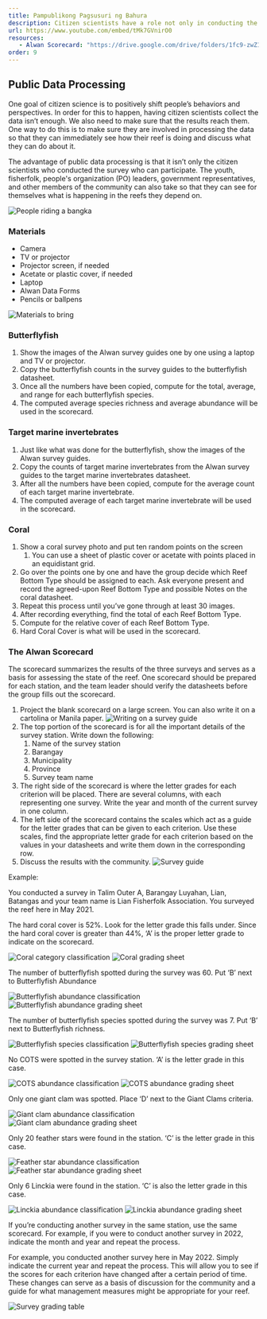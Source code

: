 ```yaml
---
title: Pampublikong Pagsusuri ng Bahura
description: Citizen scientists have a role not only in conducting the surveys, but also in generating data about their reefs. This video shows how images taken during Alwan surveys can be processed in a participatory manner by citizen scientists and presented to stakeholders in a simple and easily understandable format.
url: https://www.youtube.com/embed/tMk7GVnirO0
resources: 
   - Alwan Scorecard: "https://drive.google.com/drive/folders/1fc9-zwZ1s4kVxveAYOt_KgadU3Cu7K28?usp=share_link"
order: 9
---
```


## Public Data Processing

One goal of citizen science is to positively shift people’s behaviors and perspectives. In order for this to happen, having citizen scientists collect the data isn’t enough. We also need to make sure that the results reach them. One way to do this is to make sure they are involved in processing the data so that they can immediately see how their reef is doing and discuss what they can do about it.

The advantage of public data processing is that it isn’t only the citizen scientists who conducted the survey who can participate. The youth, fisherfolk, people's organization (PO) leaders, government representatives, and other members of the community can also take so that they can see for themselves what is happening in the reefs they depend on.

![People riding a bangka](/images/lesson-8/1.jpg 'People riding a bangka')

### Materials

- Camera
- TV or projector
- Projector screen, if needed
- Acetate or plastic cover, if needed
- Laptop
- Alwan Data Forms
- Pencils or ballpens

![Materials to bring](/images/lesson-8/2.jpg 'Materials to bring')

### Butterflyfish

1. Show the images of the Alwan survey guides one by one using a laptop and TV or projector.
1. Copy the butterflyfish counts in the survey guides to the butterflyfish datasheet.
1. Once all the numbers have been copied, compute for the total, average, and range for each butterflyfish species.
1. The computed average species richness and average abundance will be used in the scorecard.

### Target marine invertebrates

1. Just like what was done for the butterflyfish, show the images of the Alwan survey guides.
1. Copy the counts of target marine invertebrates from the Alwan survey guides to the target marine invertebrates datasheet.
1. After all the numbers have been copied, compute for the average count of each target marine invertebrate.
1. The computed average of each target marine invertebrate will be used in the scorecard.

### Coral

1. Show a coral survey photo and put ten random points on the screen
   1. You can use a sheet of plastic cover or acetate with points placed in an equidistant grid.
1. Go over the points one by one and have the group decide which Reef Bottom Type should be assigned to each. Ask everyone present and record the agreed-upon Reef Bottom Type and possible Notes on the coral datasheet.
1. Repeat this process until you’ve gone through at least 30 images.
1. After recording everything, find the total of each Reef Bottom Type.
1. Compute for the relative cover of each Reef Bottom Type.
1. Hard Coral Cover is what will be used in the scorecard.

### The Alwan Scorecard

The scorecard summarizes the results of the three surveys and serves as a basis for assessing the state of the reef. One scorecard should be prepared for each station, and the team leader should verify the datasheets before the group fills out the scorecard.

1. Project the blank scorecard on a large screen. You can also write it on a cartolina or Manila paper.
   ![Writing on a survey guide](/images/lesson-8/3.jpg 'Writing on a survey guide')
1. The top portion of the scorecard is for all the important details of the survey station. Write down the following:
   1. Name of the survey station
   1. Barangay
   1. Municipality
   1. Province
   1. Survey team name
1. The right side of the scorecard is where the letter grades for each criterion will be placed. There are several columns, with each representing one survey. Write the year and month of the current survey in one column.
1. The left side of the scorecard contains the scales which act as a guide for the letter grades that can be given to each criterion. Use these scales, find the appropriate letter grade for each criterion based on the values in your datasheets and write them down in the corresponding row.
1. Discuss the results with the community.
   ![Survey guide](/images/lesson-8/4.png 'Survey guide')

Example:

You conducted a survey in Talim Outer A, Barangay Luyahan, Lian, Batangas and your team name is Lian Fisherfolk Association. You surveyed the reef here in May 2021.

The hard coral cover is 52%. Look for the letter grade this falls under. Since the hard coral cover is greater than 44%, ‘A’ is the proper letter grade to indicate on the scorecard.

![Coral category classification](/images/lesson-8/5.png 'Coral category classification')
![Coral grading sheet](/images/lesson-8/6.png 'Coral grading sheet')

The number of butterflyfish spotted during the survey was 60. Put ‘B’ next to Butterflyfish Abundance

![Butterflyfish abundance classification](/images/lesson-8/7.png 'Butterflyfish abundance classification')
![Butterflyfish abundance grading sheet](/images/lesson-8/8.png 'Butterflyfish abundance grading sheet')

The number of butterflyfish species spotted during the survey was 7. Put ‘B’ next to Butterflyfish richness.

![Butterflyfish species classification](/images/lesson-8/9.png 'Butterflyfish species classification')
![Butterflyfish species grading sheet](/images/lesson-8/10.png 'Butterflyfish species grading sheet')

No COTS were spotted in the survey station. ‘A’ is the letter grade in this case.

![COTS abundance classification](/images/lesson-8/11.png 'COTS abundance classification')
![COTS abundance grading sheet](/images/lesson-8/12.png 'COTS abundance grading sheet')

Only one giant clam was spotted. Place ‘D’ next to the Giant Clams criteria.

![Giant clam abundance classification](/images/lesson-8/13.png 'Giant clam abundance classification')
![Giant clam abundance grading sheet](/images/lesson-8/14.png 'Giant clam abundance grading sheet')

Only 20 feather stars were found in the station. ‘C’ is the letter grade in this case.

![Feather star abundance classification](/images/lesson-8/15.png 'Feather star abundance classification')
![Feather star abundance grading sheet](/images/lesson-8/16.png 'Feather star abundance grading sheet')

Only 6 Linckia were found in the station. ‘C’ is also the letter grade in this case.

![Linckia abundance classification](/images/lesson-8/17.png 'Linckia abundance classification')
![Linckia abundance grading sheet](/images/lesson-8/18.png 'Linckia abundance grading sheet')

If you’re conducting another survey in the same station, use the same scorecard. For example, if you were to conduct another survey in 2022, indicate the month and year and repeat the process.

For example, you conducted another survey here in May 2022. Simply indicate the current year and repeat the process. This will allow you to see if the scores for each criterion have changed after a certain period of time. These changes can serve as a basis of discussion for the community and a guide for what management measures might be appropriate for your reef.

![Survey grading table](/images/lesson-8/19.png 'Survey grading table')
